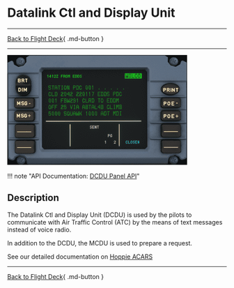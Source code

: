 # Datalink Ctl and Display Unit

---

[Back to Flight Deck](../index.md){ .md-button }

---

![Datalink Ctl and Display Unit](../../../assets/a32nx-briefing/front/DCDU.png "Datalink Ctl and Display Unit")

!!! note "API Documentation: [DCDU Panel API](../../../../../aircraft/a32nx/a32nx-api/a32nx-flightdeck-api.md#dcdu)"

## Description

The Datalink Ctl and Display Unit (DCDU) is used by the pilots to communicate with Air Traffic Control (ATC) by the means of text messages instead of voice radio.

In addition to the DCDU, the MCDU is used to prepare a request.

See our detailed documentation on [Hoppie ACARS](../../../../../aircraft/a32nx/feature-guides/hoppie.md)

---

[Back to Flight Deck](../index.md){ .md-button }

